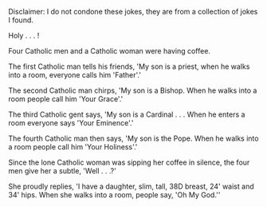 Disclaimer: I do not condone these jokes, they are from a collection of jokes I found.

Holy . . . !

Four Catholic men and a Catholic woman were having coffee.

The first Catholic man tells his friends, 'My son is a priest, when he walks into a room, everyone calls him 'Father'.'

The second Catholic man chirps, 'My son is a Bishop. When he walks into a room people call him 'Your Grace'.'

The third Catholic gent says, 'My son is a Cardinal . . . When he enters a room everyone says 'Your Eminence'.'

The fourth Catholic man then says, 'My son is the Pope. When he walks into a room people call him 'Your Holiness'.'

Since the lone Catholic woman was sipping her coffee in silence, the four men give her a subtle, 'Well . . .?'

She proudly replies, 'I have a daughter, slim, tall, 38D breast, 24' waist and 34' hips. When she walks into a room, people say, 'Oh My God.''

